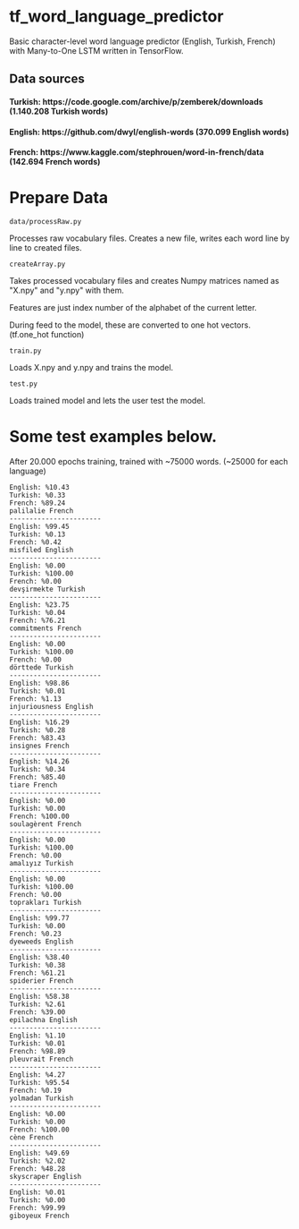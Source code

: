 # tf_word_language_predictor
Basic character-level word language predictor (English, Turkish, French) with Many-to-One LSTM written in TensorFlow.

<h2>Data sources
<h4>Turkish: https://code.google.com/archive/p/zemberek/downloads (1.140.208 Turkish words)
<h4>English: https://github.com/dwyl/english-words (370.099 English words)
<h4>French: https://www.kaggle.com/stephrouen/word-in-french/data (142.694 French words)

# Prepare Data

`
data/processRaw.py
`

Processes raw vocabulary files. Creates a new file, writes each word line by line to created files.

`
createArray.py
`

Takes processed vocabulary files and creates Numpy matrices named as "X.npy" and "y.npy" with them.

Features are just index number of the alphabet of the current letter.

During feed to the model, these are converted to one hot vectors. (tf.one_hot function)

`
train.py
`

Loads X.npy and y.npy and trains the model.

`
test.py
`

Loads trained model and lets the user test the model.

# Some test examples below.
After 20.000 epochs training, trained with ~75000 words. (~25000 for each language)
```
English: %10.43
Turkish: %0.33
French: %89.24
palilalie French
-----------------------
English: %99.45
Turkish: %0.13
French: %0.42
misfiled English
-----------------------
English: %0.00
Turkish: %100.00
French: %0.00
devşirmekte Turkish
-----------------------
English: %23.75
Turkish: %0.04
French: %76.21
commitments French
-----------------------
English: %0.00
Turkish: %100.00
French: %0.00
dörttede Turkish
-----------------------
English: %98.86
Turkish: %0.01
French: %1.13
injuriousness English
-----------------------
English: %16.29
Turkish: %0.28
French: %83.43
insignes French
-----------------------
English: %14.26
Turkish: %0.34
French: %85.40
tiare French
-----------------------
English: %0.00
Turkish: %0.00
French: %100.00
soulagèrent French
-----------------------
English: %0.00
Turkish: %100.00
French: %0.00
amalıyız Turkish
-----------------------
English: %0.00
Turkish: %100.00
French: %0.00
toprakları Turkish
-----------------------
English: %99.77
Turkish: %0.00
French: %0.23
dyeweeds English
-----------------------
English: %38.40
Turkish: %0.38
French: %61.21
spiderier French
-----------------------
English: %58.38
Turkish: %2.61
French: %39.00
epilachna English
-----------------------
English: %1.10
Turkish: %0.01
French: %98.89
pleuvrait French
-----------------------
English: %4.27
Turkish: %95.54
French: %0.19
yolmadan Turkish
-----------------------
English: %0.00
Turkish: %0.00
French: %100.00
cène French
-----------------------
English: %49.69
Turkish: %2.02
French: %48.28
skyscraper English
-----------------------
English: %0.01
Turkish: %0.00
French: %99.99
giboyeux French
```
